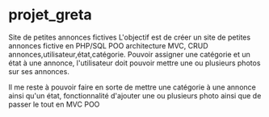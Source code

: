 # projet_greta
Site de petites annonces fictives 
L'objectif est de créer un site de petites annonces fictive en PHP/SQL POO architecture MVC, CRUD annonces,utilisateur,état,catégorie.
Pouvoir assigner une catégorie et un état à une annonce, l'utilisateur doit pouvoir mettre une ou plusieurs photos sur ses annonces.

Il me reste à pouvoir faire en sorte de mettre une catégorie à une annonce ainsi qu'un état, fonctionnalité d'ajouter une ou plusieurs photo ainsi que de passer le tout en MVC POO
